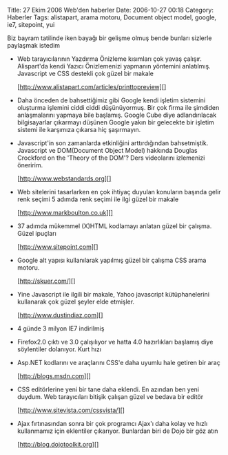 Title: 27 Ekim 2006 Web&#039;den haberler
Date: 2006-10-27 00:18
Category: Haberler
Tags: alistapart, arama motoru, Document object model, google, ie7, sitepoint, yui

Biz bayram tatilinde iken bayağı bir gelişme olmuş bende bunları
sizlerle paylaşmak istedim<!--more-->

-   Web tarayıcılarının Yazdırma Önizleme kısımları çok yavaş çalışır.
    Alispart'da kendi Yazıcı Önizlemenizi yapmanın yöntemini anlatılmış.
    Javascript ve CSS destekli çok güzel bir makale  
      
    [http://www.alistapart.com/articles/printtopreview][]  
      
-   Daha önceden de bahsettiğimiz gibi Google kendi işletim sistemini
    oluşturma işlemini ciddi ciddi düşünüyormuş. Bir çok firma ile
    şimdiden anlaşmalarını yapmaya bile başlamış. Google Cube diye
    adlandırılacak bilgisayarlar çıkarmayı düşünen Google yakın bir
    gelecekte bir işletim sistemi ile karşımıza çıkarsa hiç şaşırmayın.
      
     
-   Javascript'in son zamanlarda etkinliğini arttırdığından
    bahsetmiştik. Javascript ve DOM(Document Object Model) hakkında
    Douglas Crockford on the 'Theory of the DOM'? Ders videolarını
    izlemenizi öneririm.   
      
    [http://www.webstandards.org][]
-   Web sitelerini tasarlarken en çok ihtiyaç duyulan konuların başında
    gelir renk seçimi 5 adımda renk seçimi ile ilgi güzel bir makale   
      
    [http://www.markboulton.co.uk][]
-   37 adımda mükemmel (X)HTML kodlamayı anlatan güzel bir çalışma.
    Güzel ipuçları   
      
    [http://www.sitepoint.com][]
-   Google alt yapısı kullanılarak yapılmış güzel bir çalışma CSS arama
    motoru.   
      
    [http://skuer.com/][]
-   Yine Javascript ile ilgili bir makale, Yahoo javascript
    kütüphanelerini kullanarak çok güzel şeyler elde etmişler.  
      
    [http://www.dustindiaz.com][]
-   4 günde 3 milyon IE7 indirilmiş   
     
-   Firefox2.0 çıktı ve 3.0 çalışılıyor ve hatta 4.0 hazırlıkları
    başlamış diye söylentiler dolanıyor. Kurt hızı  
     
-   Asp.NET kodlarını ve araçlarını CSS'e daha uyumlu hale getiren bir
    araç   
      
    [http://blogs.msdn.com][]
-   CSS editörlerine yeni bir tane daha eklendi. En azından ben yeni
    duydum. Web tarayıcıları bitişik çalışan güzel ve bedava bir editör  
      
    [http://www.sitevista.com/cssvista/][]
-   Ajax fırtınasından sonra bir çok programcı Ajax'ı daha kolay ve
    hızlı kullanmamız için eklentiler çıkarıyor. Bunlardan biri de Dojo
    bir göz atın  
      
    [http://blog.dojotoolkit.org][]

</p>

  [http://www.alistapart.com/articles/printtopreview]: http://www.alistapart.com/articles/printtopreview
  [http://www.webstandards.org]: http://www.webstandards.org/2006/10/18/video-presentation-douglas-crockford-on-the-theory-of-the-dom/
  [http://www.markboulton.co.uk]: http://www.markboulton.co.uk/journal/comments/five_simple_steps_to_designing_with_colour/
  [http://www.sitepoint.com]: http://www.sitepoint.com/article/html-37-steps-perfect-markup
  [http://skuer.com/]: http://skuer.com/
  [http://www.dustindiaz.com]: http://www.dustindiaz.com/yahoo-store-gets-rich-interface-with-yui/
  [http://blogs.msdn.com]: http://blogs.msdn.com/bgold/archive/2006/10/24/css-friendly-asp-net-2-0-control-adapters-beta-3-now-available.aspx
  [http://www.sitevista.com/cssvista/]: http://www.sitevista.com/cssvista/
  [http://blog.dojotoolkit.org]: http://blog.dojotoolkit.org/2006/10/23/dojo-04-is-here
